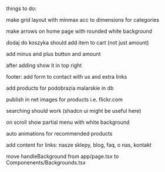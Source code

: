 things to do:

make grid layout with minmax acc to dimensions for categories

make arrows on home page with rounded white background

dodaj do koszyka should add item to cart (not just amount)

add minus and plus button and amount

after adding show it in top right

footer: add form to contact with us and extra links

add products for podobrazia malarskie in db

publish in net images for products i.e. flickr.com

searching should work (shadcn ui might be useful here)

on scroll show partial menu with white background

auto animations for recommended products

add content for links: nasze sklepy, blog, faq, o nas, kontakt

move handleBackground from app/page.tsx to Componenents/Backgrounds.tsx
